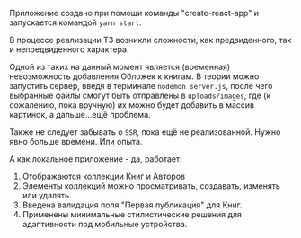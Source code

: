 Приложение создано при помощи команды "create-react-app" и запускается командой `yarn start`.

В процессе реализации ТЗ возникли сложности, как предвиденного, так и непредвиденного характера.

Одной из таких на данный момент является (временная) невозможность добавления Обложек к книгам. 
В теории можно запустить сервер, введя в терминале `nodemon server.js`,
после чего выбранные файлы смогут быть отправлены в `uploads/images`, где
(к сожалению, пока вручную) их можно будет добавить в массив картинок, а дальше...ещё проблема.

Также не следует забывать о `SSR`, пока ещё не реализованной.
Нужно явно больше времени. Или опыта.

А как локальное приложение - да, работает:
1) Отображаются коллекции Книг и Авторов
2) Элементы коллекций можно просматривать, создавать, изменять или удалять.
3) Введена валидация поля "Первая публикация" для Книг.
4) Применены минимальные стилистические решения для адаптивности под мобильные устройства.